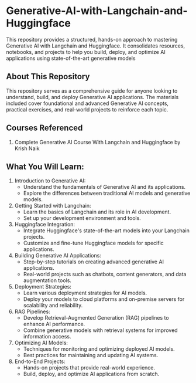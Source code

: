 # Generative-AI-with-Langchain-and-Huggingface
This repository provides a structured, hands-on approach to mastering Generative AI with 
Langchain and Huggingface. It consolidates resources, notebooks, and projects to 
help you build, deploy, and optimize AI applications using state-of-the-art 
generative models

## About This Repository
This repository serves as a comprehensive guide for anyone looking to understand, build, 
and deploy Generative AI applications. The materials included cover foundational and 
advanced Generative AI concepts, practical exercises, and real-world projects to 
reinforce each topic.

## Courses Referenced
1. Complete Generative AI Course With Langchain and Huggingface by Krish Naik

## What You Will Learn:

1. Introduction to Generative AI:
   - Understand the fundamentals of Generative AI and its applications. 
   - Explore the differences between traditional AI models and generative models.
4. Getting Started with Langchain:
   - Learn the basics of Langchain and its role in AI development. 
   - Set up your development environment and tools. 
7. Huggingface Integration:
   - Integrate Huggingface's state-of-the-art models into your Langchain projects. 
   - Customize and fine-tune Huggingface models for specific applications. 
10. Building Generative AI Applications:
    - Step-by-step tutorials on creating advanced generative AI applications. 
    - Real-world projects such as chatbots, content generators, and data augmentation tools. 
13. Deployment Strategies:
    - Learn various deployment strategies for AI models. 
    - Deploy your models to cloud platforms and on-premise servers for scalability and reliability. 
16. RAG Pipelines:
    - Develop Retrieval-Augmented Generation (RAG) pipelines to enhance AI performance. 
    - Combine generative models with retrieval systems for improved information access. 
19. Optimizing AI Models:
    - Techniques for monitoring and optimizing deployed AI models. 
    - Best practices for maintaining and updating AI systems. 
22. End-to-End Projects:
    - Hands-on projects that provide real-world experience. 
    - Build, deploy, and optimize AI applications from scratch.